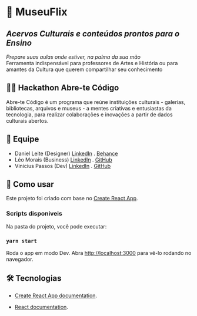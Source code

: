 # 🔶 MuseuFlix
## *Acervos Culturais e conteúdos prontos para o Ensino*
*Prepare suas aulas onde estiver, na palma da sua mão*<br />
Ferramenta indispensável para professores de Artes e História ou para amantes da Cultura que querem compartilhar seu conhecimento

## 🐱‍🏍 Hackathon Abre-te Código
Abre-te Código é um programa que reúne instituições culturais - galerias, bibliotecas, arquivos e museus - a mentes criativas e entusiastas da tecnologia, para realizar colaborações e inovações a partir de dados culturais abertos.

## 💪 Equipe
  - Daniel Leite (Designer)  [LinkedIn](https://www.linkedin.com/in/daniel-leite-aa17b843/) . [Behance](https://www.behance.net/danielrodrigo)
  - Léo Morais (Business) [LinkedIn](https://www.linkedin.com/in/leohmoraes/) . [GitHub](https://github.com/leohmoraes)
  - Vinicius Passos (Dev) [LinkedIn](https://www.linkedin.com/in/vtpa/) . [GitHub](https://github.com/vtpa)


## 🚀 Como usar

Este projeto foi criado com base no [Create React App](https://github.com/facebook/create-react-app).

### Scripts disponiveis

Na pasta do projeto, você pode executar:

### `yarn start`

Roda o app em modo Dev. 
Abra [http://localhost:3000](http://localhost:3000) para vê-lo rodando no navegador.


## 🛠 Tecnologias

-  [Create React App documentation](https://facebook.github.io/create-react-app/docs/getting-started).

- [React documentation](https://reactjs.org/).
